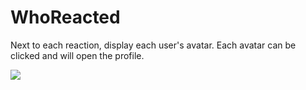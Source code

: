 # WhoReacted

Next to each reaction, display each user's avatar. Each avatar can be clicked and will open the profile.

![](https://github.com/verticalsync/Suncord/assets/57493648/97fec9e8-396f-4f5e-916e-1ec21445113d)
